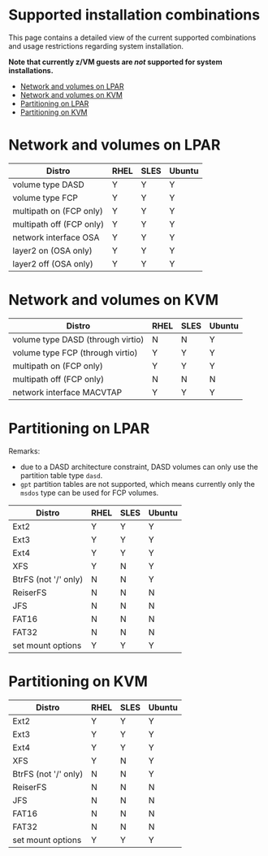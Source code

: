 <!--
Copyright 2017 IBM Corp.

Licensed under the Apache License, Version 2.0 (the "License");
you may not use this file except in compliance with the License.
You may obtain a copy of the License at

   http://www.apache.org/licenses/LICENSE-2.0

Unless required by applicable law or agreed to in writing, software
distributed under the License is distributed on an "AS IS" BASIS,
WITHOUT WARRANTIES OR CONDITIONS OF ANY KIND, either express or implied.
See the License for the specific language governing permissions and
limitations under the License.
-->
# Supported installation combinations

This page contains a detailed view of the current supported combinations and usage restrictions regarding system installation.

**Note that currently z/VM guests are *not* supported for system installations.**

- [Network and volumes on LPAR](#network-and-volumes-on-lpar)
- [Network and volumes on KVM](#network-and-volumes-on-kvm)
- [Partitioning on LPAR](#partitioning-on-lpar)
- [Partitioning on KVM](#partitioning-on-kvm)

# Network and volumes on LPAR

| Distro                   | RHEL | SLES | Ubuntu |
| ------                   | ---- | ---- | -----  |
| volume type DASD         | Y    | Y    | Y      |
| volume type FCP          | Y    | Y    | Y      |
| multipath on (FCP only)  | Y    | Y    | Y      |
| multipath off (FCP only) | Y    | Y    | Y      |
| network interface OSA    | Y    | Y    | Y      |
| layer2 on (OSA only)     | Y    | Y    | Y      |
| layer2 off (OSA only)    | Y    | Y    | Y      |

# Network and volumes on KVM

| Distro                            | RHEL | SLES | Ubuntu |
| ------                            | ---- | ---- | ------ |
| volume type DASD (through virtio) | N    | N    | Y      |
| volume type FCP (through virtio)  | Y    | Y    | Y      |
| multipath on (FCP only)           | Y    | Y    | Y      |
| multipath off (FCP only)          | N    | N    | N      |
| network interface MACVTAP         | Y    | Y    | Y      |

# Partitioning on LPAR

Remarks:

- due to a DASD architecture constraint, DASD volumes can only use the partition table type `dasd`.
- `gpt` partition tables are not supported, which means currently only the `msdos` type can be used for FCP volumes.

| Distro               | RHEL | SLES | Ubuntu |
| -----                | ---  | ---  | ---    |
| Ext2                 | Y    | Y    | Y      |
| Ext3                 | Y    | Y    | Y      |
| Ext4                 | Y    | Y    | Y      |
| XFS                  | Y    | N    | Y      |
| BtrFS (not '/' only) | N    | N    | Y      |
| ReiserFS             | N    | N    | N      |
| JFS                  | N    | N    | N      |
| FAT16                | N    | N    | N      |
| FAT32                | N    | N    | N      |
| set mount options    | Y    | Y    | Y      |

# Partitioning on KVM

| Distro               | RHEL | SLES | Ubuntu |
| -----                | ---  | ---  | ---    |
| Ext2                 | Y    | Y    | Y      |
| Ext3                 | Y    | Y    | Y      |
| Ext4                 | Y    | Y    | Y      |
| XFS                  | Y    | N    | Y      |
| BtrFS (not '/' only) | N    | N    | Y      |
| ReiserFS             | N    | N    | N      |
| JFS                  | N    | N    | N      |
| FAT16                | N    | N    | N      |
| FAT32                | N    | N    | N      |
| set mount options    | Y    | Y    | Y      |
